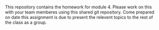 This repository contains the homework for module 4. Please work on this with your team memberes using this shared git repository. Come prepared on date this assignment is due to present the relevent topics to the rest of the class as a group.
